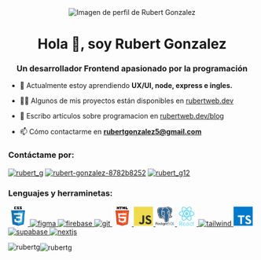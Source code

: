 <div align="center"><img src="https://avatars.githubusercontent.com/u/109540154?v=4" alt="Imagen de perfil de Rubert Gonzalez" width="260" /></div>
<h1 align="center">Hola 👋, soy Rubert Gonzalez</h1>
<h3 align="center">Un desarrollador Frontend apasionado por la programación</h3>

- 🌱 Actualmente estoy aprendiendo **UX/UI, node, express e ingles.**

- 👨‍💻 Algunos de mis proyectos están disponibles en [rubertweb.dev](https://rubertweb.dev)

- 📝 Escribo artículos sobre programacion en [rubertweb.dev/blog](https://rubertweb.dev/blog)

- 📫 Cómo contactarme en **rubertgonzalez5@gmail.com**

<h3 align="left">Contáctame por:</h3>
<p align="left">
<a href="https://twitter.com/rubert_g" target="blank"><img align="center" src="https://raw.githubusercontent.com/rahuldkjain/github-profile-readme-generator/master/src/images/icons/Social/twitter.svg" alt="rubert_g" height="30" width="40" /></a>
<a href="https://linkedin.com/in/rubert-gonzalez-8782b8252" target="blank"><img align="center" src="https://raw.githubusercontent.com/rahuldkjain/github-profile-readme-generator/master/src/images/icons/Social/linked-in-alt.svg" alt="rubert-gonzalez-8782b8252" height="30" width="40" /></a>
<a href="https://instagram.com/rubert_g12" target="blank"><img align="center" src="https://raw.githubusercontent.com/rahuldkjain/github-profile-readme-generator/master/src/images/icons/Social/instagram.svg" alt="rubert_g12" height="30" width="40" /></a>
</p>

<h3 align="left">Lenguajes y herraminetas:</h3>
<p align="left"> <a href="https://www.w3schools.com/css/" target="_blank" rel="noreferrer"> <img src="https://raw.githubusercontent.com/devicons/devicon/master/icons/css3/css3-original-wordmark.svg" alt="css3" width="40" height="40"/> </a> <a href="https://www.figma.com/" target="_blank" rel="noreferrer"> <img src="https://www.vectorlogo.zone/logos/figma/figma-icon.svg" alt="figma" width="40" height="40"/> </a> <a href="https://firebase.google.com/" target="_blank" rel="noreferrer"> <img src="https://www.vectorlogo.zone/logos/firebase/firebase-icon.svg" alt="firebase" width="40" height="40"/> </a> <a href="https://git-scm.com/" target="_blank" rel="noreferrer"> <img src="https://www.vectorlogo.zone/logos/git-scm/git-scm-icon.svg" alt="git" width="40" height="40"/> </a> <a href="https://www.w3.org/html/" target="_blank" rel="noreferrer"> <img src="https://raw.githubusercontent.com/devicons/devicon/master/icons/html5/html5-original-wordmark.svg" alt="html5" width="40" height="40"/> </a> <a href="https://developer.mozilla.org/en-US/docs/Web/JavaScript" target="_blank" rel="noreferrer"> <img src="https://raw.githubusercontent.com/devicons/devicon/master/icons/javascript/javascript-original.svg" alt="javascript" width="40" height="40"/> </a> <a href="https://www.postgresql.org" target="_blank" rel="noreferrer"> <img src="https://raw.githubusercontent.com/devicons/devicon/master/icons/postgresql/postgresql-original-wordmark.svg" alt="postgresql" width="40" height="40"/> </a> <a href="https://reactjs.org/" target="_blank" rel="noreferrer"> <img src="https://raw.githubusercontent.com/devicons/devicon/master/icons/react/react-original-wordmark.svg" alt="react" width="40" height="40"/> </a> <a href="https://tailwindcss.com/" target="_blank" rel="noreferrer"> <img src="https://www.vectorlogo.zone/logos/tailwindcss/tailwindcss-icon.svg" alt="tailwind" width="40" height="40"/> </a> <a href="https://www.typescriptlang.org/" target="_blank" rel="noreferrer"> <img src="https://raw.githubusercontent.com/devicons/devicon/master/icons/typescript/typescript-original.svg" alt="typescript" width="40" height="40"/> </a> <a href="https://supabase.com/" target="_blank" rel="noreferrer"> <img src="https://encrypted-tbn0.gstatic.com/images?q=tbn:ANd9GcSXJBnTJrUr2ibKaXnYa9grtgfFEelreaCQJg&s" alt="supabase" width="40" height="40"/> </a> <a href="https://nextjs.org/" target="_blank" rel="noreferrer"> <img src="https://www.drupal.org/files/project-images/nextjs-icon-dark-background.png" alt="nextjs" width="40" height="40"/> </a></p>

<p><img align="left" src="https://github-readme-stats.vercel.app/api/top-langs?username=rubertg&show_icons=true&locale=en&layout=compact" alt="rubertg" /></p>

<p><img align="center" src="https://github-readme-streak-stats.herokuapp.com/?user=rubertg&" alt="rubertg" /></p>
